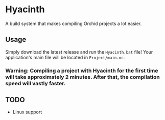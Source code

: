 # Hyacinth

A build system that makes compiling Orchid projects a lot easier.

## Usage

Simply download the latest release and run the `Hyacinth.bat` file! Your application's main file will be located in `Project/main.oc`.

### Warning: Compiling a project with Hyacinth for the first time will take approximately 2 minutes. After that, the compilation speed will vastly faster.

## TODO

* Linux support
